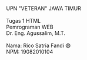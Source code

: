 UPN "VETERAN" JAWA TIMUR <br> <br>
Tugas 1 HTML <br>
Pemrograman WEB <br>
Dr. Eng. Agussalim, M.T. <br>
<br>
Nama: Rico Satria Fandi :smile:
<br>
NPM: 19082010104

